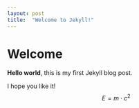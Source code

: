 ```yaml
---
layout: post
title:  "Welcome to Jekyll!"
---
```


# Welcome

**Hello world**, this is my first Jekyll blog post.

I hope you like it!
$$ E = m\cdot c^2 \label{eq:mc2}$$

